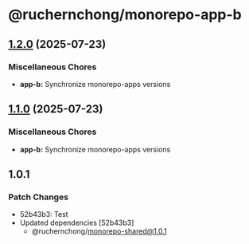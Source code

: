 # @ruchernchong/monorepo-app-b

## [1.2.0](https://github.com/ruchernchong/monorepo-demo/compare/app-b-v1.1.0...app-b-v1.2.0) (2025-07-23)


### Miscellaneous Chores

* **app-b:** Synchronize monorepo-apps versions

## [1.1.0](https://github.com/ruchernchong/monorepo-demo/compare/app-b-v1.0.0...app-b-v1.1.0) (2025-07-23)


### Miscellaneous Chores

* **app-b:** Synchronize monorepo-apps versions

## 1.0.1

### Patch Changes

- 52b43b3: Test
- Updated dependencies [52b43b3]
  - @ruchernchong/monorepo-shared@1.0.1
